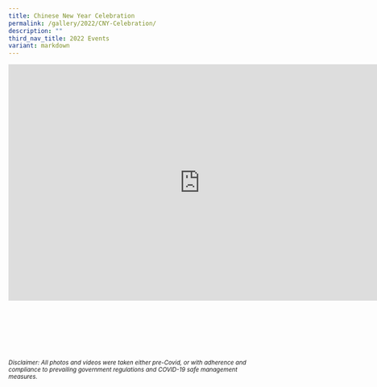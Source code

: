 ```yaml
---
title: Chinese New Year Celebration
permalink: /gallery/2022/CNY-Celebration/
description: ""
third_nav_title: 2022 Events
variant: markdown
---
```

<iframe allowfullscreen="true" height="469" width="760" frameborder="0" src="https://docs.google.com/presentation/d/e/2PACX-1vTrZCMdF5oy9RmsF9HK09Wq2ujgfcVE5AT47Z3pWAMWnMv0v9kL6FCJkRPdAyvI2vcyYmnEgt9XV6k6/embed?start=true&amp;loop=true&amp;delayms=3000"></iframe>


<br><br><br><br><br><br>
<sup>_Disclaimer: All photos and videos were taken either pre-Covid, or with adherence and compliance to prevailing government regulations and COVID-19 safe management measures._</sup>